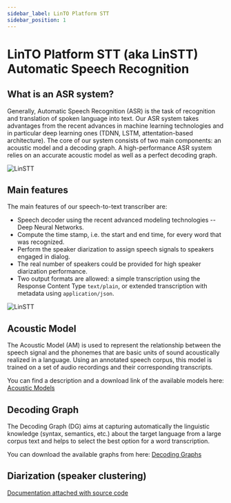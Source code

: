 ```yaml
---
sidebar_label: LinTO Platform STT
sidebar_position: 1
---
```


# LinTO Platform STT (aka LinSTT) Automatic Speech Recognition

## What is an ASR system?
Generally, Automatic Speech Recognition (ASR) is the task of recognition and translation of spoken language into text. Our ASR system takes advantages from the recent advances in machine learning technologies and in particular deep learning ones (TDNN, LSTM, attentation-based architecture). The core of our system consists of two main components: an acoustic model and a decoding graph. A high-performance ASR system relies on an accurate acoustic model as well as a perfect decoding graph.

![LinSTT](/docs/linstt/linstt.png)

## Main features
The main features of our speech-to-text transcriber are:
- Speech decoder using the recent advanced modeling technologies -- Deep Neural Networks.
- Compute the time stamp, i.e. the start and end time, for every word that was recognized.
- Perform the speaker diarization to assign speech signals to speakers engaged in dialog.
- The real number of speakers could be provided for high speaker diarization performance.
- Two output formats are allowed: a simple transcription using the Response Content Type `text/plain`, or extended transcription with metadata using `application/json`.

![LinSTT](/docs/linstt/stt.png)  

## Acoustic Model
The Acoustic Model (AM) is used to represent the relationship between the speech signal and the phonemes that are basic units of sound acoustically realized in a language. Using an annotated speech corpus, this model is trained on a set of audio recordings and their corresponding transcripts.

You can find a description and a download link of the available models here: [Acoustic Models](ASR/models)

## Decoding Graph
The Decoding Graph (DG) aims at capturing automatically the linguistic knowledge (syntax, semantics, etc.) about the target language from a large corpus text and helps to select the best option for a word transcription.

You can download the available graphs from here: [Decoding Graphs](ASR/models)

## Diarization (speaker clustering)

[Documentation attached with source code](https://github.com/linto-ai/linto-platform-diarization)